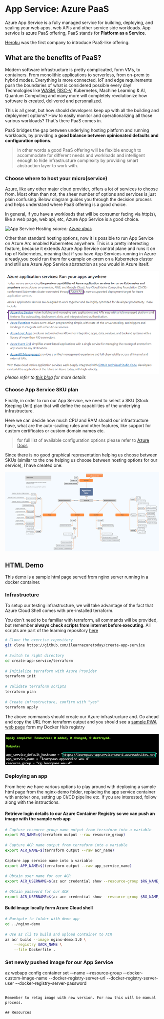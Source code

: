# App Service: Azure PaaS

Azure App Service is a fully managed service for building, deploying, and scaling your web apps, web APIs and other service side workloads. App service is azure PaaS offering, PaaS stands for **Platform as a Service**.

[Heroku](https://www.heroku.com/) was the first company to introduce PaaS-like offering.

## What are the benefits of PaaS?

Modern software infrastructure is pretty complicated, form VMs, to containers. From monolithic applications to serverless, from on-prem to hybrid modes. Everything is more connected, IoT and edge requirements push the boundaries of what is considered possible every day! Technologies like [WASM](https://webassembly.org/), [RISC-V](https://riscv.org/), Kubernetes, Machine Learning & AI, Quantum Computing and many more will completely revolutionize how software is created, delivered and personalized.

This is all great, but how should developers keep up with all the building and deployment options? How to easily monitor and operationalizing all those various workloads? That's there PaaS comes in.

PaaS bridges the gap between underlying hosting platform and running workloads, by providing a **good balance between opinionated defaults and configuration options**.

> In other words a good PaaS offering will be flexible enough to accommodate for different needs and workloads and intelligent enough to hide infrastructure  complexity by providing smart abstraction layer to work with.

### Choose where to host your micro(service)

Azure, like any other major cloud provider, offers a lot of services to choose from. Most often than not, the sheer number of options and services is just plain confusing. Below diagram guides you through the decision process and helps understand where PaaS offering is a good choice.

In general, if you have a workloads that will be consumer facing via http(s), like a web page, web api, etc, Azure App Service is a good choice.

![App Service Hosting](https://docs.microsoft.com/en-us/azure/architecture/guide/technology-choices/images/compute-choices.png)
*source: [Azure docs](https://docs.microsoft.com/en-us/azure/architecture/guide/technology-choices/compute-decision-tree)*

Other than standard hosting options, now it is possible to run App Service on Azure Arc enabled Kubernetes anywhere. This is a pretty interesting feature, because it extends Azure App Service control plane and runs it on top of Kubernetes, meaning that if you have App Services running in Azure already,you could run them for example on-prem on a Kubernetes cluster and still use Azure App Service abstraction as you would in Azure itself.

![App Service Run on Azure Arc](/media/run-anywhere.png)
*please refer to [this blog](https://azure.microsoft.com/en-us/blog/build-cloudnative-applications-that-run-anywhere/#azure-application-services:-run-your-apps-anywhere) for more details*

### Choose App Service SKU plan

Finally, in order to run our App Service, we need to select a SKU (Stock Keeping Unit) plan that will define the capabilities of the underlying infrastructure.

Here we can decide how much CPU and RAM should our infrastructure have, what are the auto-scaling rules and other features, like support for custom certificates or custom domain names etc.

> for full list of available configuration options please refer to [Azure Docs](https://docs.microsoft.com/en-us/azure/app-service/overview-hosting-plans)

Since there is no good graphical representation helping us choose between SKUs (similar to the one helping us choose between hosting options for our service), I have created one:

![App Service SKU](/media/app-service-sku.png)

## HTML Demo

This demo is a sample html page served from nginx server running in a docker container.

### Infrastructure

To setup our testing infrastructure, we will take advantage of the fact that Azure Cloud Shell comes with pre-installed terraform.

You don't need to be familiar with terraform, all commands will be provided, but remember **always check scripts from internet before executing**. All scripts are part of the learning repository [here](https://github.com/ilearnazuretoday/create-app-service/tree/main/terraform)

```bash
# Clone the exercise repository
git clone https://github.com/ilearnazuretoday/create-app-service

# Switch to right directory
cd create-app-service/terraform

# Initialize terraform with Azure Provider
terraform init

# Validate terraform scripts
terraform plan

# Create infrastructure, confirm with "yes"
terraform apply
```

The above commands should create our Azure infrastructure and. Go ahead and copy the URL from terraform output and you should see a [sample PWA web page](https://hub.docker.com/repository/docker/piotrzan/blazorindocker) form my Docker Hub registry

![terraform output](media/terraform-output.png)

### Deploying an app

From here we have various options to play around with deploying a sample html page from the nginx-demo folder, replacing the app service container with antoher one, setting up CI/CD pipeline etc. If you are interested, follow along with the instructions.

#### Retrieve login details to our Azure Container Registry so we can push an image with the sample web app

```bash
# Capture resource group name output from terraform into a variable
export RG_NAME=$(terraform output --raw resource_group)

# Capture ACR name output from terraform into a variable
export ACR_NAME=$(terraform output --raw acr_name)

Capture app service name into a variable
export APP_NAME=$(terraform output --raw app_service_name)

# Obtain user name for our ACR
export ACR_USERNAME=$(az acr credential show --resource-group $RG_NAME_ --name $ACR_NAME --query username)

# Obtain password for our ACR
export ACR_USERNAME=$(az acr credential show --resource-group $RG_NAME_ --name $ACR_NAME --query passwords[0].value)
```

#### Build image locally form Azure Cloud shell

```bash
# Navigate to folder with demo app
cd ../nginx-demo

# Use az cli to build and upload container to ACR
az acr build --image nginx-demo:1.0 \
    --registry $ACR_NAME \
    --file Dockerfile .
```

### Set newly pushed image for our App Service

az webapp config container set --name <app-name> --resource-group <group-name> --docker-custom-image-name <image-name> --docker-registry-server-url <private-repo-url> --docker-registry-server-user <username> --docker-registry-server-password <password>
```

Remember to retag image with new version. For now this will be manual process.

## Resources